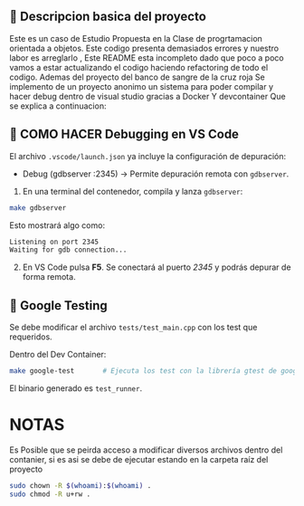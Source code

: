 ## 🔹 Descripcion basica del proyecto
Este es un caso de Estudio Propuesta en la Clase de progrtamacion orientada a objetos.
Este codigo presenta demasiados errores y nuestro labor es arreglarlo , Este README esta incompleto dado que poco a poco vamos
a estar actualizando el codigo haciendo refactoring de todo el codigo. Ademas del proyecto del banco de sangre de la cruz roja
Se implemento de un proyecto anonimo  un sistema para poder compilar y hacer debug dentro de visual studio gracias a Docker Y 
devcontainer Que se explica a continuacion:

## 🔹 COMO HACER Debugging en VS Code
El archivo `.vscode/launch.json` ya incluye la configuración de depuración:
- Debug (gdbserver :2345) → Permite depuración remota con `gdbserver`.
1. En una terminal del contenedor, compila y lanza `gdbserver`:
```bash
make gdbserver
```
Esto mostrará algo como:
```bash
Listening on port 2345
Waiting for gdb connection...
```
2. En VS Code pulsa **F5**. Se conectará al puerto *2345* y podrás depurar de forma remota.

## 🔹 Google Testing
Se debe modificar el archivo `tests/test_main.cpp` con los test que requeridos.

Dentro del Dev Container:

```bash
make google-test       # Ejecuta los test con la librería gtest de google
```

El binario generado es `test_runner`.

# NOTAS
Es Posible que se peirda acceso a modificar diversos archivos dentro del contanier, si es asi se debe de ejecutar
estando en la carpeta raíz del proyecto
```bash
sudo chown -R $(whoami):$(whoami) .
sudo chmod -R u+rw .
```
